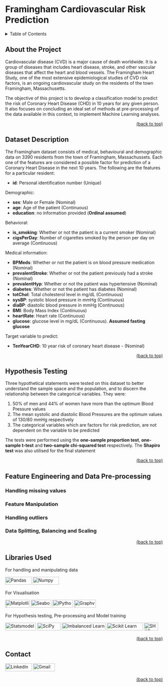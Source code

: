 # Framingham Cardiovascular Risk Prediction

<details>
<summary>Table of Contents</summary>

1. [About the Project](#about-the-project)
2. [Dataset Description](#dataset-description)
3. [Hypothesis Testing](#hypothesis-testing)
4. [Feature Engineering and Data Pre-processing](#feature-engineering-and-data-pre-processing)
    + [Handling Missing values](#handling-missing-values)
    + [Feature Manipulation](#feature-manipulation)
    + [Handling outliers](#handling-outliers)
    + [Data Splitting, Balancing and Scaling](#data-splitting-balancing-and-scaling)
9. [Libraries Used](#libraries-used)
10. [Contact](#contact)
</details>


## About the Project

Cardiovascular disease (CVD) is a major cause of death worldwide. It is a group of diseases that includes heart disease, stroke, and other vascular diseases that affect the heart and blood vessels. The Framingham Heart Study, one of the most extensive epidemiological studies of CVD risk factors, is an ongoing cardiovascular study on the residents of the town Framingham, Massachusetts.

The objective of this project is to develop a classification model to predict the risk of Coronary Heart Disease (CHD) in 10 years for any given person. It also focuses on concluding an ideal set of methods at pre-processing of the data available in this context, to implement Machine Learning analyses.

<div align = "right">    
  <a href="#framingham-cardiovascular-risk-prediction">(back to top)</a>
</div>

## Dataset Description

The Framingham dataset consists of medical, behavioural and demographic data on 3390 residents from the town of Framingham, Massachussets. Each one of the features are considered a possible factor for prediction of a Coronary Heart Disease in the next 10 years. The following are the features for a particular resident:
*   **id**: Personal identification number (Unique)

Demographic:
*   **sex**: Male or Female (Nominal)
*   **age**: Age of the patient (Continuous)
*   **education**: no information provided (**Ordinal assumed**)

Behavioral:
*   **is_smoking**: Whether or not the patient is a current smoker (Nominal)
*   **cigsPerDay**: Number of cigarettes smoked by the person per day on average (Continuous)

Medical information:
*   **BPMeds**: Whether or not the patient is on blood pressure medication (Nominal)
*   **prevalentStroke**: Whether or not the patient previously had a stroke (Nominal)
*   **prevalentHyp**: Whether or not the patient was hypertensive (Nominal)
*   **diabetes**: Whether or not the patient has diabetes (Nominal)
*   **totChol**: Total cholesterol level in mg/dL (Continuous)
*   **sysBP**: systolic blood pressure in mmHg (Continuous)
*   **diaBP**: diastolic blood pressure in mmHg (Continuous)
*   **BMI**: Body Mass Index (Continuous)
*   **heartRate**: Heart rate (Continuous)
*   **glucose**: glucose level in mg/dL (Continuous). **Assumed fasting glucose**

Target variable to predict:
*   **TenYearCHD**: 10 year risk of coronary heart disease - (Nominal)

<div align = "right">    
  <a href="#framingham-cardiovascular-risk-prediction">(back to top)</a>
</div>

## Hypothesis Testing

Three hypothetical statements were tested on this dataset to better understand the sample space and the population, and to discern the relationship between the categorical variables. They were:
1. 50% of men and 44% of women have more than the optimum Blood Pressure values
2. The mean systolic and diastolic Blood Pressures are the optimum values of 130/80 mmHg respectively
3. The categorical variables which are factors for risk prediction, are not dependent on the variable to be predicted

The tests were performed using the **one-sample proportion test**, **one-sample t-test** and **two-sample chi-squared test** respectively. The **Shapiro test** was also utilised for the final statement

<div align = "right">    
  <a href="#framingham-cardiovascular-risk-prediction">(back to top)</a>
</div>

## Feature Engineering and Data Pre-processing

### Handling missing values

### Feature Manipulation

### Handling outliers

### Data Splitting, Balancing and Scaling

<div align = "right">    
  <a href="#framingham-cardiovascular-risk-prediction">(back to top)</a>
</div>

## Libraries Used
For handling and manipulating data

<a href="https://pandas.pydata.org/" target="_blank"><img src="https://img.shields.io/badge/Pandas-black?style=flat-square&logo=Pandas&logoColor=white&link=https://pandas.pydata.org" alt="Pandas" width="84" height="25"></a>
<a href="https://numpy.org/" target="_blank"><img src="https://img.shields.io/badge/NumPy-4d77cf?style=flat-square&logo=Numpy&logoColor=white&link=https://numpy.org/" alt="Numpy" width="84" height="25"></a>

For Visualisation

<a href="https://matplotlib.org/" target="_blank"><img src="https://img.shields.io/badge/Matplotlib-afc6d3?style=flat-square&logo=matplotlib&logoColor=white&link=https://matplotlib.org/" alt="Matplotlib" width="78" height="25"></a>
<a href="https://seaborn.pydata.org/" target="_blank"><img src="https://img.shields.io/badge/Seaborn-7db0bc?style=flat-square&logo=seaborn&logoColor=white&link=https://seaborn.pydata.org/" alt="Seaborn" width="65" height="25"></a>
<a href="https://ipython.org/" target="_blank"><img src="https://img.shields.io/badge/IPython-5781b3?style=flat-square&logo=ipython&logoColor=white&link=https://ipython.org/" alt="IPython" width="65" height="25"></a>
<a href="https://graphviz.org/" target="_blank"><img src="https://img.shields.io/badge/Graphviz-9be1f5?style=flat-square&logo=graphviz&logoColor=white&link=https://graphviz.org/" alt="Graphviz" width="70" height="25"></a>

For Hypothesis testing, Pre-processing and Model training

<a href="https://www.statsmodels.org/stable/index.html" target="_blank"><img src="https://img.shields.io/badge/Statsmodels-3f51b5?style=flat-square&logo=statsmodels&logoColor=white&link=https://www.statsmodels.org/stable/index.html" alt="Statsmodels" width="98" height="25"></a>
<a href="https://scipy.org/" target="_blank"><img src="https://img.shields.io/badge/SciPy-0053a1?style=flat-square&logo=scipy&logoColor=white&link=https://scipy.org/" alt="SciPy" width="75" height="25"></a>
<a href="https://imbalanced-learn.org/stable/#" target="_blank"><img src="https://img.shields.io/badge/Imbalanced Learn-c48c4c?style=flat-square&logo=imblearn&logoColor=white&link=https://imbalanced-learn.org/stable/#" alt="Imbalanced Learn" width="140" height="25"></a>
<a href="https://scikit-learn.org/stable/" target="_blank"><img src="https://img.shields.io/badge/Scikit%20Learn-f79939?style=flat-square&logo=scikit-learn&logoColor=white&link=https://scikit-learn.org/stable/" alt="Scikit Learn" width="115" height="25"></a>
<a href="https://shap.readthedocs.io/en/latest/index.html" target="_blank"><img src="https://img.shields.io/badge/SHAP-a84989?style=flat-square&logo=shap&logoColor=white&link=https://shap.readthedocs.io/en/latest/index.html" alt="SHAP" width="45" height="25"></a>

<div align = "right">    
  <a href="#framingham-cardiovascular-risk-prediction">(back to top)</a>
</div>

## Contact

<a href="https://www.linkedin.com/in/aditya-a-p-507b1b239/" target="_blank"><img src="https://img.shields.io/badge/Linkedin-0078b7?style=flat-square&logo=linkedin&logoColor=white&link=https://www.linkedin.com/" alt="Linkedin" width="85" height="25"></a>
<a href="mailto:apaditya96@gmail.com" target="_blank"><img src="https://img.shields.io/badge/Gmail-red?style=flat-square&logo=Gmail&logoColor=white" alt="Gmail" width="70" height="25"></a>

<div align = "right">    
  <a href="#framingham-cardiovascular-risk-prediction">(back to top)</a>
</div>
